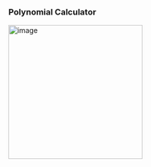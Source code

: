 ### **Polynomial Calculator**  

<img width="267" alt="image" src="https://github.com/user-attachments/assets/9111c75e-a8ab-4d63-97ca-9418298ab1a6" />


